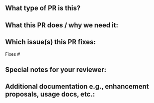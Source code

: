 ## What type of PR is this?

<!--
Add one of the following kinds:
feature, hotfix, tests, documentation, other
-->

<!-- REPLACE ME WITH CONTENT -->

## What this PR does / why we need it:

<!-- REPLACE ME WITH CONTENT -->

## Which issue(s) this PR fixes:
<!--
Usage: `Fixes #<issue number>`, or `Fixes (paste link of issue)`.
If PR is about `failing-tests or flakes`, please post the related issues/tests in a comment and do not use `Fixes`
-->

Fixes #

## Special notes for your reviewer:

<!-- REPLACE ME WITH CONTENT -->

## Additional documentation e.g., enhancement proposals, usage docs, etc.:

<!--
This section can be blank if this pull request does not require a release note.
-->

<!-- REPLACE ME WITH CONTENT -->
